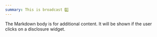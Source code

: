 ```yaml
---
summary: This is broadcast 2️⃣
---
```


The Markdown body is for additional content. It will be shown if the user clicks on a disclosure widget.
